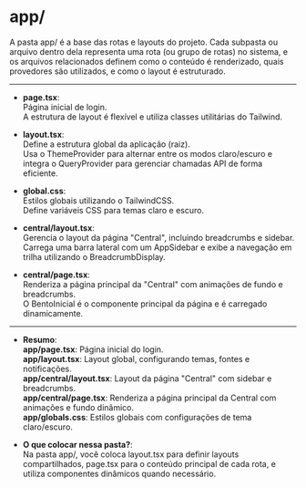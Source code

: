 # app/
A pasta app/ é a base das rotas e layouts do projeto. Cada subpasta ou arquivo dentro dela representa uma rota (ou grupo de rotas) no sistema, e os arquivos relacionados definem como o conteúdo é renderizado, quais provedores são utilizados, e como o layout é estruturado.

<hr>

- **page.tsx**: <br>
Página inicial de login. <br>
A estrutura de layout é flexível e utiliza classes utilitárias do Tailwind.

- **layout.tsx**: <br>
Define a estrutura global da aplicação (raiz). <br>
Usa o ThemeProvider para alternar entre os modos claro/escuro e integra o QueryProvider para gerenciar chamadas API de forma eficiente.

- **global.css**: <br>
Estilos globais utilizando o TailwindCSS. <br>
Define variáveis CSS para temas claro e escuro.
    
- **central/layout.tsx**: <br>
Gerencia o layout da página "Central", incluindo breadcrumbs e sidebar. <br>
Carrega uma barra lateral com um AppSidebar e exibe a navegação em trilha utilizando o BreadcrumbDisplay.

- **central/page.tsx**: <br>
Renderiza a página principal da "Central" com animações de fundo e breadcrumbs. <br>
O BentoInicial é o componente principal da página e é carregado dinamicamente.

<hr>

- **Resumo**: <br>
**app/page.tsx**: Página inicial do login. <br>
**app/layout.tsx**: Layout global, configurando temas, fontes e notificações. <br>
**app/central/layout.tsx**: Layout da página "Central" com sidebar e breadcrumbs. <br>
**app/central/page.tsx**: Renderiza a página principal da Central com animações e fundo dinâmico. <br>
**app/globals.css**: Estilos globais com configurações de tema claro/escuro. <br>

- **O que colocar nessa pasta?**: <br>
Na pasta app/, você coloca layout.tsx para definir layouts compartilhados, page.tsx para o conteúdo principal de cada rota, e utiliza componentes dinâmicos quando necessário.
